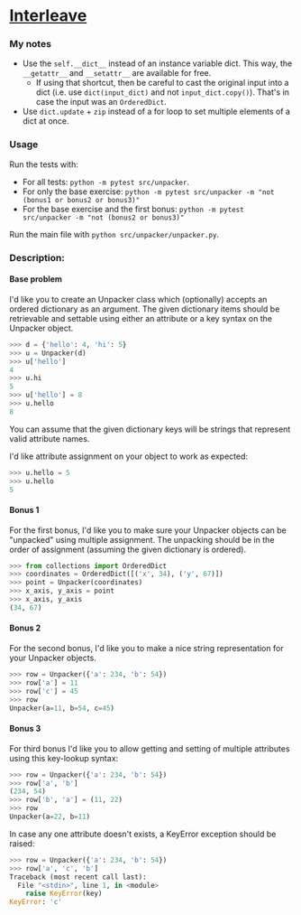 # [Interleave](https://www.pythonmorsels.com/exercises/db5f9e6add674a26aa384c6fe302400c)

### My notes
- Use the `self.__dict__` instead of an instance variable dict. This way, the `__getattr__` and `__setattr__` are available for free.
  - If using that shortcut, then be careful to cast the original input into a dict (i.e. use `dict(input_dict)` and not `input_dict.copy()`). That's in case the input was an `OrderedDict`.
- Use `dict.update` + `zip` instead of a for loop to set multiple elements of a dict at once.

### Usage
Run the tests with:
- For all tests: `python -m pytest src/unpacker`.
- For only the base exercise: `python -m pytest src/unpacker -m "not (bonus1 or bonus2 or bonus3)"`
- For the base exercise and the first bonus: `python -m pytest src/unpacker -m "not (bonus2 or bonus3)"`

Run the main file with `python src/unpacker/unpacker.py`.

### Description:
#### Base problem
I'd like you to create an Unpacker class which (optionally) accepts an ordered dictionary as an argument. The given dictionary items should be retrievable and settable using either an attribute or a key syntax on the Unpacker object.

```python
>>> d = {'hello': 4, 'hi': 5}
>>> u = Unpacker(d)
>>> u['hello']
4
>>> u.hi
5
>>> u['hello'] = 8
>>> u.hello
8
```
You can assume that the given dictionary keys will be strings that represent valid attribute names.

I'd like attribute assignment on your object to work as expected:

```python
>>> u.hello = 5
>>> u.hello
5
```

#### Bonus 1
For the first bonus, I'd like you to make sure your Unpacker objects can be "unpacked" using multiple assignment. The unpacking should be in the order of assignment (assuming the given dictionary is ordered).

```python
>>> from collections import OrderedDict
>>> coordinates = OrderedDict([('x', 34), ('y', 67)])
>>> point = Unpacker(coordinates)
>>> x_axis, y_axis = point
>>> x_axis, y_axis
(34, 67)
```

#### Bonus 2
For the second bonus, I'd like you to make a nice string representation for your Unpacker objects.

```python
>>> row = Unpacker({'a': 234, 'b': 54})
>>> row['a'] = 11
>>> row['c'] = 45
>>> row
Unpacker(a=11, b=54, c=45)
```

#### Bonus 3
For third bonus I'd like you to allow getting and setting of multiple attributes using this key-lookup syntax:

```python
>>> row = Unpacker({'a': 234, 'b': 54})
>>> row['a', 'b']
(234, 54)
>>> row['b', 'a'] = (11, 22)
>>> row
Unpacker(a=22, b=11)
```

In case any one attribute doesn't exists, a KeyError exception should be raised:

```python
>>> row = Unpacker({'a': 234, 'b': 54})
>>> row['a', 'c', 'b']
Traceback (most recent call last):
  File "<stdin>", line 1, in <module>
    raise KeyError(key)
KeyError: 'c'
```
